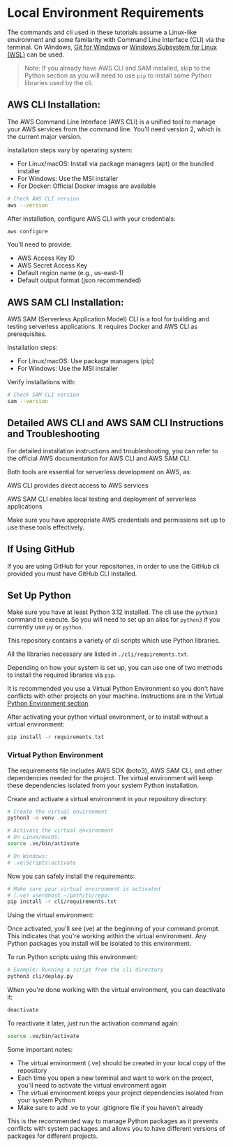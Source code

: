 # Local Environment Requirements

The commands and cli used in these tutorials assume a Linux-like environment and some familarity with Command Line Interface (CLI) via the terminal. On Windows, [Git for Windows](https://gitforwindows.org/) or [Windows Subsystem for Linux (WSL)](https://learn.microsoft.com/en-us/windows/wsl/about) can be used.

> Note: If you already have AWS CLI and SAM installed, skip to the Python section as you will need to use `pip` to install some Python libraries used by the cli.

## AWS CLI Installation:

The AWS Command Line Interface (AWS CLI) is a unified tool to manage your AWS services from the command line. You'll need version 2, which is the current major version.

Installation steps vary by operating system:

- For Linux/macOS: Install via package managers (apt) or the bundled installer
- For Windows: Use the MSI installer
- For Docker: Official Docker images are available

```bash
# Check AWS CLI version
aws --version
```

After installation, configure AWS CLI with your credentials:

```bash
aws configure
```

You'll need to provide:

- AWS Access Key ID
- AWS Secret Access Key
- Default region name (e.g., us-east-1)
- Default output format (json recommended)

## AWS SAM CLI Installation:

AWS SAM (Serverless Application Model) CLI is a tool for building and testing serverless applications. It requires Docker and AWS CLI as prerequisites.

Installation steps:

- For Linux/macOS: Use package managers (pip)
- For Windows: Use the MSI installer

Verify installations with:

```bash
# Check SAM CLI version
sam --version
```

## Detailed AWS CLI and AWS SAM CLI Instructions and Troubleshooting

For detailed installation instructions and troubleshooting, you can refer to the official AWS documentation for AWS CLI and AWS SAM CLI.

Both tools are essential for serverless development on AWS, as:

AWS CLI provides direct access to AWS services

AWS SAM CLI enables local testing and deployment of serverless applications

Make sure you have appropriate AWS credentials and permissions set up to use these tools effectively.

## If Using GitHub

If you are using GitHub for your repositories, in order to use the GitHub cli provided you must have GitHub CLI installed.

## Set Up Python

Make sure you have at least Python 3.12 installed. The cli use the `python3` command to execute. So you will need to set up an alias for `python3` if you currently use `py` or `python`.

This repository contains a variety of cli scripts which use Python libraries.

All the libraries necessary are listed in `./cli/requirements.txt`.

Depending on how your system is set up, you can use one of two methods to install the required libraries via `pip`.

It is recommended you use a Virtual Python Environment so you don't have conflicts with other projects on your machine. Instructions are in the Virtual [Python Environment section](#virtual-python-environment).

After activating your python virtual environment, or to install without a virtual environment:

```bash
pip install -r requirements.txt
```

### Virtual Python Environment

The requirements file includes AWS SDK (boto3), AWS SAM CLI, and other dependencies needed for the project. The virtual environment will keep these dependencies isolated from your system Python installation.

Create and activate a virtual environment in your repository directory:

```bash
# Create the virtual environment
python3 -m venv .ve

# Activate the virtual environment
# On Linux/macOS:
source .ve/bin/activate

# On Windows:
# .ve\Scripts\activate
```

Now you can safely install the requirements:

```bash
# Make sure your virtual environment is activated
# (.ve) user@host ~/path/to/repo:
pip install -r cli/requirements.txt
```

Using the virtual environment:

Once activated, you'll see (ve) at the beginning of your command prompt. This indicates that you're working within the virtual environment. Any Python packages you install will be isolated to this environment.

To run Python scripts using this environment:

```bash
# Example: Running a script from the cli directory
python3 cli/deploy.py
```

When you're done working with the virtual environment, you can deactivate it:

```bash
deactivate
```

To reactivate it later, just run the activation command again:

```bash
source .ve/bin/activate
```

Some important notes:

- The virtual environment (.ve) should be created in your local copy of the repository
- Each time you open a new terminal and want to work on the project, you'll need to activate the virtual environment again
- The virtual environment keeps your project dependencies isolated from your system Python
- Make sure to add .ve to your .gitignore file if you haven't already

This is the recommended way to manage Python packages as it prevents conflicts with system packages and allows you to have different versions of packages for different projects.
